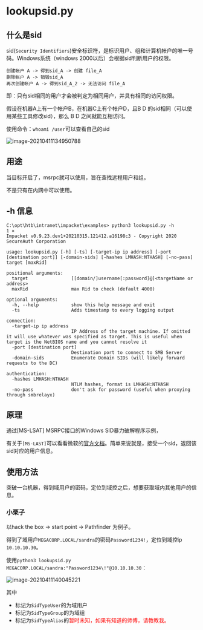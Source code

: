 # lookupsid.py



## 什么是sid

sid(`Security Identifiers`)安全标识符，是标识用户、组和计算机帐户的唯一号码。Windows系统（windows 2000以后）会根据sid判断用户的权限。

```
创建帐户 A -> 得到sid_A -> 创建 file_A
删除帐户 A -> 销毁sid_A
再次创建帐户 A -> 得到sid_A_2 -> 无法访问 file_A
```

即：只有sid相同的用户才会被判定为相同用户，并具有相同的访问权限。

假设在机器A上有一个帐户B，在机器C上有个帐户D，且B D 的sid相同（可以使用某些工具修改sid），那么 B D 之间就能互相访问。



使用命令：`whoami /user`可以查看自己的sid

![image-20210411134950788](https://gitee.com/ethustdout/pics/raw/master/uPic/image-20210411134950788.png)



## 用途

当目标开启了，msrpc就可以使用，旨在查找远程用户和组。

不是只有在内网中可以使用。



## -h 信息

```shell
C:\opt\htb\intranet\impacket\examples> python3 lookupsid.py -h                                                                                                                                                                                                                                                          1 ⨯
Impacket v0.9.23.dev1+20210315.121412.a16198c3 - Copyright 2020 SecureAuth Corporation

usage: lookupsid.py [-h] [-ts] [-target-ip ip address] [-port [destination port]] [-domain-sids] [-hashes LMHASH:NTHASH] [-no-pass] target [maxRid]

positional arguments:
  target                [[domain/]username[:password]@]<targetName or address>
  maxRid                max Rid to check (default 4000)

optional arguments:
  -h, --help            show this help message and exit
  -ts                   Adds timestamp to every logging output

connection:
  -target-ip ip address
                        IP Address of the target machine. If omitted it will use whatever was specified as target. This is useful when target is the NetBIOS name and you cannot resolve it
  -port [destination port]
                        Destination port to connect to SMB Server
  -domain-sids          Enumerate Domain SIDs (will likely forward requests to the DC)

authentication:
  -hashes LMHASH:NTHASH
                        NTLM hashes, format is LMHASH:NTHASH
  -no-pass              don't ask for password (useful when proxying through smbrelayx)
```



## 原理

通过[MS-LSAT] MSRPC接口的Windows SID暴力破解程序示例，

有关于`[MS-LAST]`可以看看微软的[官方文档](https://docs.microsoft.com/zh-tw/openspecs/windows_protocols/ms-lsat/678dd7ed-611b-4d94-8f5c-a06c76ae5c7e)。简单来说就是，接受一个sid，返回该sid对应的用户信息。



## 使用方法

突破一台机器，得到域用户的密码，定位到域控之后，想要获取域内其他用户的信息。



### 小栗子

以hack the box -> start point -> Pathfinder 为例子。

得到了域用户`MEGACORP.LOCAL/sandra`的密码`Password1234!`，定位到域控ip `10.10.10.30`。

使用`python3 lookupsid.py MEGACORP.LOCAL/sandra:"Password1234\!"@10.10.10.30`：

![image-20210411140045221](https://gitee.com/ethustdout/pics/raw/master/uPic/image-20210411140045221.png)

其中

-   标记为`SidTypeUser`的为域用户
-   标记为`SidTypeGroup`的为域组
-   标记为`SidTypeAlias`的<font color='red'>暂时未知，如果有知道的师傅，请教教我。</font>

